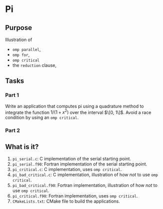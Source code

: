 # Pi

## Purpose

Illustration of
* `omp parallel`,
* `omp for`,
* `omp critical`
* the `reduction` clause,


## Tasks

### Part 1

Write an application that computes pi using a quadrature method to integrate
the function $1/(1 + x^2)$ over the interval $\[0, 1\]$.  Avoid a race condition
by using an `omp critical`.

### Part 2



## What is it?

1. `pi_serial.c`: C implementation of the serial starting point.
1. `pi_serial.f90`: Fortran implementation of the serial starting point.
1. `pi_critical.c`: C implementation, uses `omp critical`.
1. `pi_bad_critical.c`: C implementation, illustration of how *not* to use `omp critical`.
1. `pi_bad_critical.f90`: Fortran implementation, illustration of how *not* to use `omp critical`.
1. `pi_critical.f90`: Fortran implementation, uses `omp critical`.
1. `CMakeLists.txt`: CMake file to build the applications.
